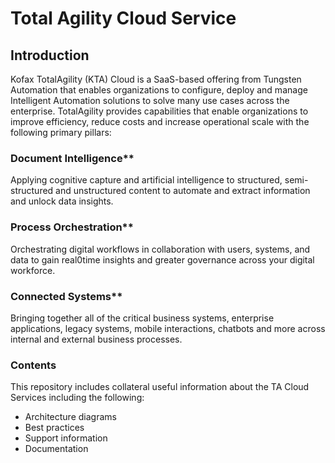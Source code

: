 # Total Agility Cloud Service

## Introduction

Kofax TotalAgility (KTA) Cloud is a SaaS-based offering from Tungsten Automation that enables organizations to configure, deploy and manage Intelligent Automation solutions to solve many use cases across the enterprise. TotalAgility provides capabilities that enable organizations to improve efficiency, reduce costs and increase operational scale with the following primary pillars:

### Document Intelligence**
Applying cognitive capture and artificial intelligence to structured, semi-structured and unstructured content to automate and extract information and unlock data insights.

### Process Orchestration**
Orchestrating digital workflows in collaboration with users, systems, and data to gain real0time insights and greater governance across your digital workforce.

### Connected Systems**
Bringing together all of the critical business systems, enterprise applications, legacy systems, mobile interactions, chatbots and more across internal and external business processes.


### Contents
This repository includes collateral useful information about the TA Cloud Services including the following:
- Architecture diagrams
- Best practices
- Support information
- Documentation
